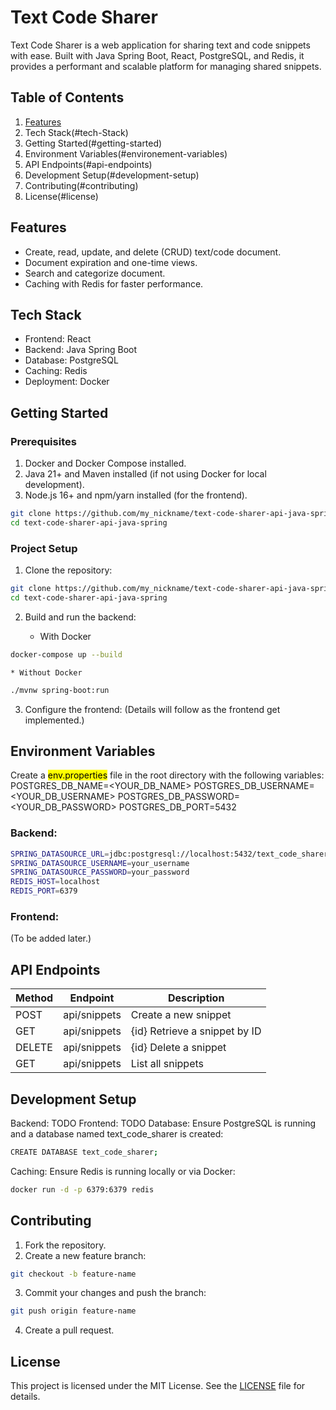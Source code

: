 # Text Code Sharer

Text Code Sharer is a web application for sharing text and code snippets with ease. Built with Java Spring Boot, React, PostgreSQL, and Redis, it provides a performant and scalable platform for managing shared snippets.

## Table of Contents

1. [Features](#features)
2. Tech Stack(#tech-Stack)
3. Getting Started(#getting-started)
4. Environment Variables(#environement-variables)
5. API Endpoints(#api-endpoints)
6. Development Setup(#development-setup)
7. Contributing(#contributing)
8. License(#license)

## Features
* Create, read, update, and delete (CRUD) text/code document.
* Document expiration and one-time views.
* Search and categorize document.
* Caching with Redis for faster performance.

## Tech Stack
* Frontend: React
* Backend: Java Spring Boot
* Database: PostgreSQL
* Caching: Redis
* Deployment: Docker

## Getting Started

### Prerequisites
1. Docker and Docker Compose installed.
2. Java 21+ and Maven installed (if not using Docker for local development).
3. Node.js 16+ and npm/yarn installed (for the frontend).

```bash
git clone https://github.com/my_nickname/text-code-sharer-api-java-spring.git
cd text-code-sharer-api-java-spring
```

### Project Setup
1. Clone the repository:

```bash
git clone https://github.com/my_nickname/text-code-sharer-api-java-spring.git
cd text-code-sharer-api-java-spring
```

2. Build and run the backend:

	* With Docker
	
```bash
docker-compose up --build
```

	* Without Docker
	
```bash
./mvnw spring-boot:run
```

3. Configure the frontend: (Details will follow as the frontend get implemented.)

## Environment Variables

Create a <mark>env.properties</mark> file in the root directory with the following variables:
POSTGRES_DB_NAME=<YOUR_DB_NAME>
POSTGRES_DB_USERNAME=<YOUR_DB_USERNAME>
POSTGRES_DB_PASSWORD=<YOUR_DB_PASSWORD>
POSTGRES_DB_PORT=5432

### Backend:

```bash
SPRING_DATASOURCE_URL=jdbc:postgresql://localhost:5432/text_code_sharer
SPRING_DATASOURCE_USERNAME=your_username
SPRING_DATASOURCE_PASSWORD=your_password
REDIS_HOST=localhost
REDIS_PORT=6379
```

### Frontend:
(To be added later.)

## API Endpoints

| Method |	Endpoint    |	Description                  |
| ------ | ------------ | ---------------------------- |
| POST	 | api/snippets |	Create a new snippet         |
| GET	   | api/snippets |{id}	Retrieve a snippet by ID |
| DELETE | api/snippets |{id}	Delete a snippet         |
| GET	   | api/snippets |	List all snippets            |

## Development Setup

Backend: TODO
Frontend: TODO 
Database: Ensure PostgreSQL is running and a database named text_code_sharer is created:

```bash
CREATE DATABASE text_code_sharer;
```

Caching: Ensure Redis is running locally or via Docker:

```bash
docker run -d -p 6379:6379 redis
```

## Contributing

1. Fork the repository.
2. Create a new feature branch:

```bash
git checkout -b feature-name
```

3. Commit your changes and push the branch:

```bash
git push origin feature-name
```

4. Create a pull request.

## License

This project is licensed under the MIT License. See the [LICENSE](./blob/main/LICENSE) file for details.